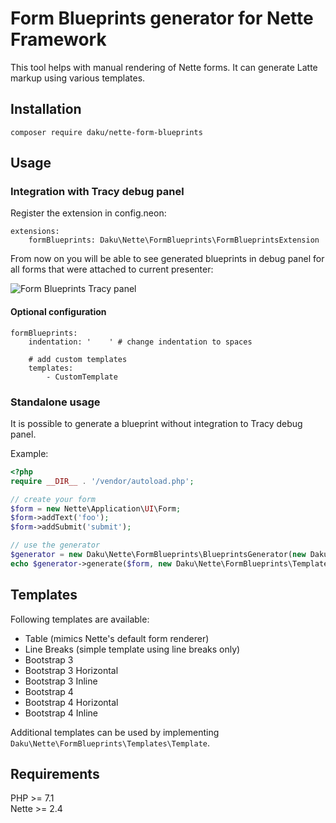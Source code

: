 # Form Blueprints generator for Nette Framework
This tool helps with manual rendering of Nette forms. It can generate Latte markup using various templates.

## Installation
`composer require daku/nette-form-blueprints`

## Usage

### Integration with Tracy debug panel
Register the extension in config.neon:
```neon
extensions:
	formBlueprints: Daku\Nette\FormBlueprints\FormBlueprintsExtension
```

From now on you will be able to see generated blueprints in debug panel for all forms that were attached to current presenter:

![Form Blueprints Tracy panel](https://danielkurecka.github.io/nette-form-blueprints/form-blueprints-panel.png)

#### Optional configuration
```neon
formBlueprints:
	indentation: '    ' # change indentation to spaces

	# add custom templates
	templates:
		- CustomTemplate
```

### Standalone usage
It is possible to generate a blueprint without integration to Tracy debug panel.

Example:
```php
<?php
require __DIR__ . '/vendor/autoload.php';

// create your form
$form = new Nette\Application\UI\Form;
$form->addText('foo');
$form->addSubmit('submit');

// use the generator
$generator = new Daku\Nette\FormBlueprints\BlueprintsGenerator(new Daku\Nette\FormBlueprints\LatteFormatter(new Latte\Parser));
echo $generator->generate($form, new Daku\Nette\FormBlueprints\Templates\Bootstrap4Template);
```

## Templates
Following templates are available:
- Table (mimics Nette's default form renderer)
- Line Breaks (simple template using line breaks only)
- Bootstrap 3
- Bootstrap 3 Horizontal
- Bootstrap 3 Inline
- Bootstrap 4
- Bootstrap 4 Horizontal
- Bootstrap 4 Inline

Additional templates can be used by implementing `Daku\Nette\FormBlueprints\Templates\Template`.

## Requirements
PHP >= 7.1\
Nette >= 2.4

